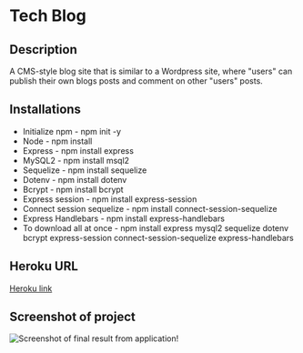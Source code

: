 # Tech Blog

## Description
A CMS-style blog site that is similar to a Wordpress site, where "users" can publish their own blogs posts and comment on other "users" posts.

## Installations
* Initialize npm - npm init -y
* Node - npm install
* Express - npm install express 
* MySQL2 - npm install msql2 
* Sequelize - npm install sequelize 
* Dotenv - npm install dotenv
* Bcrypt - npm install bcrypt
* Express session - npm install express-session
* Connect session sequelize - npm install connect-session-sequelize
* Express Handlebars - npm install express-handlebars
* To download all at once - npm install express mysql2 sequelize dotenv bcrypt express-session connect-session-sequelize express-handlebars

## Heroku URL
[Heroku link](https://peaceful-everglades-47924.herokuapp.com/)

## Screenshot of project
![Screenshot of final result from application!](https://cassiecatt.github.io/tech/public/assets/app-screenshot.png)